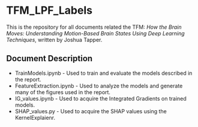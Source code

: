 # TFM_LPF_Labels
This is the repository for all documents related the TFM: *How the Brain Moves: Understanding Motion-Based Brain States Using Deep Learning Techniques*, written by Joshua Tapper.

## Document Description

* TrainModels.ipynb - Used to train and evaluate the models described in the report.
* FeatureExtraction.ipynb - Used to analyze the models and generate many of the figures used in the report.
* IG_values.ipynb - Used to acquire the Integrated Gradients on trained models.
* SHAP_values.py - Used to acquire the SHAP values using the KernelExplaienr.

